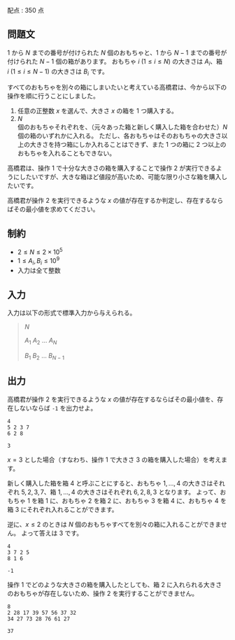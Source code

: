 配点 : $350$ 点

## 問題文

$1$ から $N$ までの番号が付けられた $N$ 個のおもちゃと、$1$ から $N-1$ までの番号が付けられた $N-1$ 個の箱があります。
おもちゃ $i\ (1\leq i\leq N)$ の大きさは $A_i$、箱 $i\ (1\leq i\leq N-1)$ の大きさは $B_i$ です。

すべてのおもちゃを別々の箱にしまいたいと考えている高橋君は、今から以下の操作を順に行うことにしました。

1. 任意の正整数 $x$ を選んで、大きさ $x$ の箱を $1$ つ購入する。
2. $N$ 個のおもちゃそれぞれを、（元々あった箱と新しく購入した箱を合わせた）$N$ 個の箱のいずれかに入れる。
ただし、各おもちゃはそのおもちゃの大きさ以上の大きさを持つ箱にしか入れることはできず、また $1$ つの箱に $2$ つ以上のおもちゃを入れることもできない。

高橋君は、操作 $1$ で十分な大きさの箱を購入することで操作 $2$ が実行できるようにしたいですが、大きな箱ほど値段が高いため、可能な限り小さな箱を購入したいです。

高橋君が操作 $2$ を実行できるような $x$ の値が存在するか判定し、存在するならばその最小値を求めてください。

## 制約

- $2\leq N \leq 2\times 10^5$
- $1\leq A_i,B_i \leq 10^9$
- 入力は全て整数

## 入力

入力は以下の形式で標準入力から与えられる。

> $N$
> 
> $A_1$ $A_2$ $\dots$ $A_N$
> 
> $B_1$ $B_2$ $\dots$ $B_{N-1}$

## 出力

高橋君が操作 $2$ を実行できるような $x$ の値が存在するならばその最小値を、存在しないならば `-1` を出力せよ。

```input1
4
5 2 3 7
6 2 8
```

```output1
3
```

$x=3$ とした場合（すなわち、操作 $1$ で大きさ $3$ の箱を購入した場合）を考えます。

新しく購入した箱を箱 $4$ と呼ぶことにすると、おもちゃ $1,\dots,4$ の大きさはそれぞれ $5,2,3,7$、箱 $1,\dots,4$ の大きさはそれぞれ $6,2,8,3$ となります。
よって、おもちゃ $1$ を箱 $1$ に、おもちゃ $2$ を箱 $2$ に、おもちゃ $3$ を箱 $4$ に、おもちゃ $4$ を箱 $3$ にそれぞれ入れることができます。

逆に、$x\leq 2$ のときは $N$ 個のおもちゃすべてを別々の箱に入れることができません。
よって答えは $3$ です。

```input2
4
3 7 2 5
8 1 6
```

```output2
-1
```

操作 $1$ でどのような大きさの箱を購入したとしても、箱 $2$ に入れられる大きさのおもちゃが存在しないため、操作 $2$ を実行することができません。

```input3
8
2 28 17 39 57 56 37 32
34 27 73 28 76 61 27
```

```output3
37
```